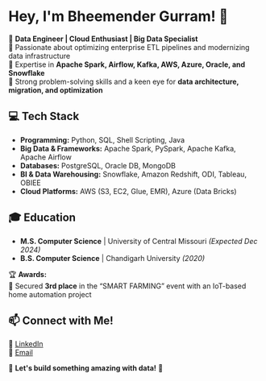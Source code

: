 # Hey, I'm Bheemender Gurram! 👋

🚀 **Data Engineer | Cloud Enthusiast | Big Data Specialist**  
🔹 Passionate about optimizing enterprise ETL pipelines and modernizing data infrastructure  
🔹 Expertise in **Apache Spark, Airflow, Kafka, AWS, Azure, Oracle, and Snowflake**  
🔹 Strong problem-solving skills and a keen eye for **data architecture, migration, and optimization**  

## 💻 Tech Stack
- **Programming:** Python, SQL, Shell Scripting, Java  
- **Big Data & Frameworks:** Apache Spark, PySpark, Apache Kafka, Apache Airflow  
- **Databases:** PostgreSQL, Oracle DB, MongoDB  
- **BI & Data Warehousing:** Snowflake, Amazon Redshift, ODI, Tableau, OBIEE  
- **Cloud Platforms:** AWS (S3, EC2, Glue, EMR), Azure (Data Bricks)   

## 🎓 Education
- **M.S. Computer Science** | University of Central Missouri _(Expected Dec 2024)_  
- **B.S. Computer Science** | Chandigarh University _(2020)_  

🏆 **Awards:**  
🏅 Secured **3rd place** in the “SMART FARMING” event with an IoT-based home automation project  

## 📫 Connect with Me!
📌 [LinkedIn](https://www.linkedin.com/in/bheemendergurram/)   
📧 [Email](mailto:bheemender.gurram08@gmail.com)  

🚀 **Let's build something amazing with data!** 🚀  
